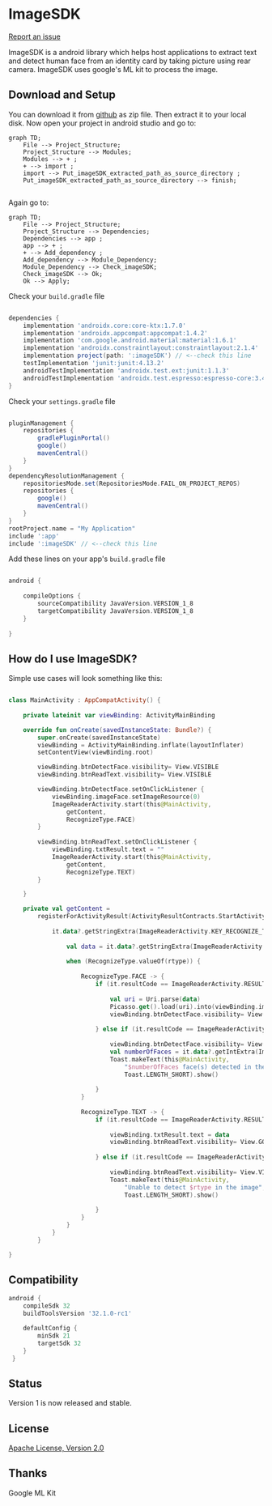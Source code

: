 # ImageSDK 
[Report an issue](https://github.com/rubayetevan/ImageReader/issues)

ImageSDK is a android library which helps host applications to extract text and detect human face from an identity card by taking picture using rear camera. ImageSDK uses google's ML kit to process the image.


## Download and Setup
You can download it from [github](https://github.com/rubayetevan/ImageReader) as zip file.
Then extract it to your local disk. Now open your project in android studio and go to:
```mermaid
graph TD;
    File --> Project_Structure; 
    Project_Structure --> Modules;
    Modules --> + ;
    + --> import ;
    import --> Put_imageSDK_extracted_path_as_source_directory ;
    Put_imageSDK_extracted_path_as_source_directory --> finish;
    
```

Again go to:

```mermaid
graph TD;
    File --> Project_Structure; 
    Project_Structure --> Dependencies;
    Dependencies --> app ;
    app --> + ;
    + --> Add_dependency ;
    Add_dependency --> Module_Dependency;
    Module_Dependency --> Check_imageSDK;
    Check_imageSDK --> Ok;
    Ok --> Apply;

```
Check your `build.gradle` file
```groovy

dependencies {
    implementation 'androidx.core:core-ktx:1.7.0'
    implementation 'androidx.appcompat:appcompat:1.4.2'
    implementation 'com.google.android.material:material:1.6.1'
    implementation 'androidx.constraintlayout:constraintlayout:2.1.4'
    implementation project(path: ':imageSDK') // <--check this line
    testImplementation 'junit:junit:4.13.2'
    androidTestImplementation 'androidx.test.ext:junit:1.1.3'
    androidTestImplementation 'androidx.test.espresso:espresso-core:3.4.0'
}

```

Check your `settings.gradle` file
```groovy

pluginManagement {
    repositories {
        gradlePluginPortal()
        google()
        mavenCentral()
    }
}
dependencyResolutionManagement {
    repositoriesMode.set(RepositoriesMode.FAIL_ON_PROJECT_REPOS)
    repositories {
        google()
        mavenCentral()
    }
}
rootProject.name = "My Application"
include ':app'
include ':imageSDK' // <--check this line


```

Add these lines on your app's `build.gradle` file
```groovy

android {
    
    compileOptions {
        sourceCompatibility JavaVersion.VERSION_1_8
        targetCompatibility JavaVersion.VERSION_1_8
    }
   
}

```

## How do I use ImageSDK?

Simple use cases will look something like this:

```kotlin

class MainActivity : AppCompatActivity() {
    
    private lateinit var viewBinding: ActivityMainBinding

    override fun onCreate(savedInstanceState: Bundle?) {
        super.onCreate(savedInstanceState)
        viewBinding = ActivityMainBinding.inflate(layoutInflater)
        setContentView(viewBinding.root)

        viewBinding.btnDetectFace.visibility= View.VISIBLE
        viewBinding.btnReadText.visibility= View.VISIBLE

        viewBinding.btnDetectFace.setOnClickListener {
            viewBinding.imageFace.setImageResource(0)
            ImageReaderActivity.start(this@MainActivity,
                getContent,
                RecognizeType.FACE)
        }
        
        viewBinding.btnReadText.setOnClickListener {
            viewBinding.txtResult.text = ""
            ImageReaderActivity.start(this@MainActivity,
                getContent,
                RecognizeType.TEXT)
        }

    }

    private val getContent =
        registerForActivityResult(ActivityResultContracts.StartActivityForResult()) { it ->
          
            it.data?.getStringExtra(ImageReaderActivity.KEY_RECOGNIZE_TYPE)?.let { rtype ->
                
                val data = it.data?.getStringExtra(ImageReaderActivity.KEY_DATA)
                
                when (RecognizeType.valueOf(rtype)) {
                
                    RecognizeType.FACE -> {
                        if (it.resultCode == ImageReaderActivity.RESULT_SUCCESS) {
                        
                            val uri = Uri.parse(data)
                            Picasso.get().load(uri).into(viewBinding.imageFace)
                            viewBinding.btnDetectFace.visibility= View.GONE
                            
                        } else if (it.resultCode == ImageReaderActivity.RESULT_ERROR) {
                        
                            viewBinding.btnDetectFace.visibility= View.VISIBLE
                            val numberOfFaces = it.data?.getIntExtra(ImageReaderActivity.KEY_NUMBER_OF_FACES, 0)
                            Toast.makeText(this@MainActivity,
                                "$numberOfFaces face(s) detected in the image",
                                Toast.LENGTH_SHORT).show()
                                
                        }
                    }
                    
                    RecognizeType.TEXT -> {
                        if (it.resultCode == ImageReaderActivity.RESULT_SUCCESS) {
                        
                            viewBinding.txtResult.text = data
                            viewBinding.btnReadText.visibility= View.GONE
                            
                        } else if (it.resultCode == ImageReaderActivity.RESULT_ERROR) {
                        
                            viewBinding.btnReadText.visibility= View.VISIBLE
                            Toast.makeText(this@MainActivity,
                                "Unable to detect $rtype in the image",
                                Toast.LENGTH_SHORT).show()
                                
                        }
                    }
                }
            }
        }

}

```
## Compatibility

```groovy
android {
    compileSdk 32
    buildToolsVersion '32.1.0-rc1'

    defaultConfig {
        minSdk 21
        targetSdk 32
    }
 }
```
## Status
Version 1 is now released and stable.

## License
[Apache License, Version 2.0](https://www.apache.org/licenses/LICENSE-2.0)

## Thanks
Google ML Kit
